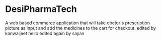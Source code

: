 # DesiPharmaTech
A web based commerce application that will take doctor's prescription picture as input and add the medicines to the cart for checkout.
 edited by kanwaljeet hello 
edited again by sayan
